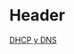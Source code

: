 <!-- TITLE: Redes -->
<!-- SUBTITLE: Descripción de redes Sistema Recinto -->

# Header
[DHCP y DNS](/redes/dhcp-y-dns)
